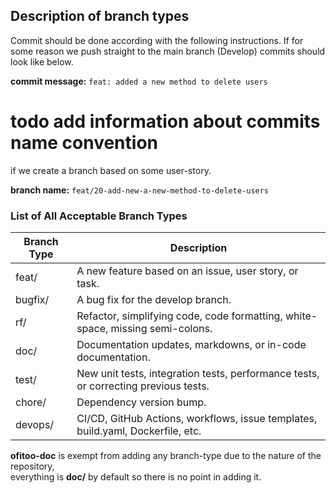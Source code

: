 ## Description of branch types

Commit should be done according with the following instructions.
If for some reason we push straight to the main branch (Develop)
commits should look like below.

**commit message:** `feat: added a new method to delete users` 
# todo add information about commits name convention

if we create a branch based on some user-story.  

**branch name:** `feat/20-add-new-a-new-method-to-delete-users`  

### List of All Acceptable Branch Types

| Branch Type | Description                                                                     |
|-------------|---------------------------------------------------------------------------------|
| feat/       | A new feature based on an issue, user story, or task.                           |
| bugfix/     | A bug fix for the develop branch.                                               |
| rf/         | Refactor, simplifying code, code formatting, white-space, missing semi-colons. |
| doc/        | Documentation updates, markdowns, or in-code documentation.                      |
| test/       | New unit tests, integration tests, performance tests, or correcting previous tests. |
| chore/      | Dependency version bump.                                                         |
| devops/     | CI/CD, GitHub Actions, workflows, issue templates, build.yaml, Dockerfile, etc. |


**ofitoo-doc** is exempt from adding any branch-type due to the nature of the repository,  
everything is **doc/** by default so there is no point in adding it.